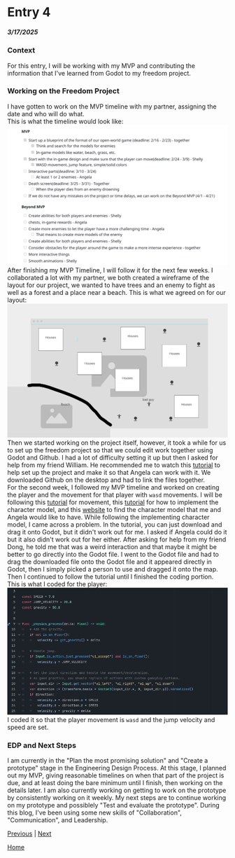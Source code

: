 # Entry 4
##### 3/17/2025

### Context
For this entry, I will be working with my MVP and contributing the information that I've learned from Godot to my freedom project.

### Working on the Freedom Project
I have gotten to work on the MVP timeline with my partner, assigning the date and who will do what.  
This is what the timeline would look like:
![image](https://github.com/shellyw8542/apcsa-freedom-project/blob/main/Screenshot%202025-03-14%2012.14.31%20PM.png)  
After finishing my MVP Timeline, I will follow it for the next few weeks. I collaborated a lot with my partner, we both created a wireframe of the layout for our project, we wanted to have trees and an enemy to fight as well as a forest and a place near a beach. This is what we agreed on for our layout:  
![image](https://github.com/shellyw8542/apcsa-freedom-project/blob/main/wireframefp.png)  
Then we started working on the project itself, however, it took a while for us to set up the freedom project so that we could edit work together using Godot and Github.  I had a lot of difficulty setting it up but then I asked for help from my friend William. He recommended me to watch this [tutorial](https://www.youtube.com/watch?v=fZ-CJIYPFMI) to help set up the project and make it so that Angela can work with it. We downloaded Github on the desktop and had to link the files together.   
For the second week, I followed my MVP timeline and worked on creating the player and the movement for that player with `wasd` movements. I will be following this [tutorial](https://www.youtube.com/watch?v=UpF7wm0186Q&ab_channel=GDQuest) for movement, this [tutorial](https://www.youtube.com/watch?v=s9ueeDIeJc8&ab_channel=ExploreGameDev) for how to implement the character model, and this [website](https://www.kenney.nl/assets?search=characters&sort=update) to find the character model that me and Angela would like to have. While following the implementing character model, I came across a problem. In the tutorial, you can just download and drag it onto Godot, but it didn't work out for me. I asked if Angela could do it but it also didn't work out for her either. After asking for help from my friend Dong, he told me that was a weird interaction and that maybe it might be better to go directly into the Godot file. I went to the Godot file and had to drag the downloaded file onto the Godot file and it appeared directly in Godot, then I simply picked a person to use and dragged it onto the map. Then I continued to follow the tutorial until I finished the coding portion.  
This is what I coded for the player:  
![image](https://github.com/shellyw8542/apcsa-freedom-project/blob/main/Screenshot%202025-03-08%20232601.png)  
I coded it so that the player movement is `wasd` and the jump velocity and speed are set. 
### EDP and Next Steps
I am currently in the "Plan the most promising solution" and "Create a prototype" stage in the Engineering Design Process. At this stage, I planned out my MVP, giving reasonable timelines on when that part of the project is due, and at least doing the bare minimum until I finish, then working on the details later. I am also currently working on getting to work on the prototype by consistently working on it weekly. My next steps are to continue working on my prototype and possiblely "Test and evaluate the prototype". During this blog, I've been using some new skills of "Collaboration", "Communication", and Leadership. 

[Previous](entry03.md) | [Next](entry05.md)

[Home](../README.md)
